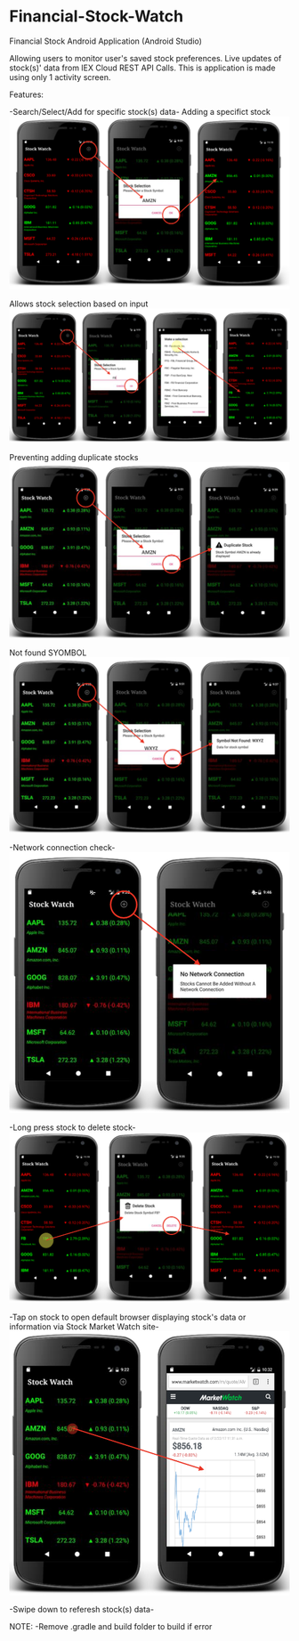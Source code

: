 # Financial-Stock-Watch

Financial Stock Android Application (Android Studio) 

Allowing users to monitor user's saved stock preferences. Live updates of stock(s)' data from IEX Cloud REST API Calls.
This is application is made using only 1 activity screen.

Features:

-Search/Select/Add for specific stock(s) data-
Adding a specifict stock
![Add](ReadMeImages/Add.png)

Allows stock selection based on input
![Select](ReadMeImages/Selection.png)

Preventing adding duplicate stocks 
![Duplicate](ReadMeImages/Duplicate.png)

Not found SYOMBOL 
![Notfound](ReadMeImages/NotFound.png)

-Network connection check-
![Connection](ReadMeImages/Connection.png)

-Long press stock to delete stock-
![Delete](ReadMeImages/Delete.png)

-Tap on stock to open default browser displaying stock's data or information via Stock Market Watch site-
![Watch](ReadMeImages/Watch.png)

-Swipe down to referesh stock(s) data-



NOTE: 
-Remove .gradle and build folder to build if error 
